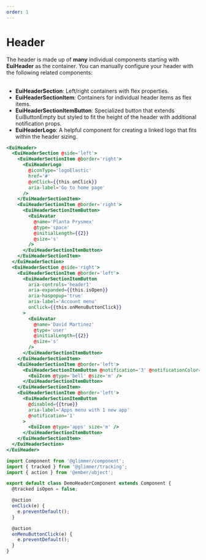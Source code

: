 ```yaml
---
order: 1
---
```


# Header

<EuiText>
  The header is made up of
  <strong>many</strong>
  individual components starting with
  <strong>EuiHeader</strong>
  as the container. You can manually configure your header with the following
  related components:
  <br />
  <br />

  <ul>
    <li><strong>EuiHeaderSection</strong>: Left/right containers with flex
      properties.</li>
    <li>
      <strong>EuiHeaderSectionItem</strong>: Containers for individual header
      items as flex items.</li>
    <li><strong>EuiHeaderSectionItemButton</strong>: Specialized button that
      extends EuiButtonEmpty but styled to fit the height of the header with
      additional
      <EuiCode>notification</EuiCode>
      props.</li>
    <li><strong>EuiHeaderLogo</strong>: A helpful component for creating a
      linked logo that fits within the header sizing.</li>
    <!-- <li><strong>EuiHeaderBreadcrumbs</strong>: A set of EuiBreadcrumbs
      specifically stylized to fit inside the header.</li> -->
  </ul>
</EuiText>

```hbs template
<EuiHeader>
  <EuiHeaderSection @side='left'>
    <EuiHeaderSectionItem @border='right'>
      <EuiHeaderLogo
        @iconType='logoElastic'
        href='#'
        @onClick={{this.onClick}}
        aria-label='Go to home page'
      />
    </EuiHeaderSectionItem>
    <EuiHeaderSectionItem @border='right'>
      <EuiHeaderSectionItemButton>
        <EuiAvatar
          @name='Planta Prysmex'
          @type='space'
          @initialLength={{2}}
          @size='s'
        />
      </EuiHeaderSectionItemButton>
    </EuiHeaderSectionItem>
  </EuiHeaderSection>
  <EuiHeaderSection @side='right'>
    <EuiHeaderSectionItem @border='left'>
      <EuiHeaderSectionItemButton
        aria-controls='header1'
        aria-expanded={{this.isOpen}}
        aria-haspopup='true'
        aria-label='Account menu'
        onClick={{this.onMenuButtonClick}}
      >
        <EuiAvatar
          @name='David Martinez'
          @type='user'
          @initialLength={{2}}
          @size='s'
        />
      </EuiHeaderSectionItemButton>
    </EuiHeaderSectionItem>
    <EuiHeaderSectionItem @border='left'>
      <EuiHeaderSectionItemButton @notification='3' @notificationColor='accent'>
        <EuiIcon @type='bell' @size='m' />
      </EuiHeaderSectionItemButton>
    </EuiHeaderSectionItem>
    <EuiHeaderSectionItem @border='left'>
      <EuiHeaderSectionItemButton
        @disabled={{true}}
        aria-label='Apps menu with 1 new app'
        @notification='1'
      >
        <EuiIcon @type='apps' size='m' />
      </EuiHeaderSectionItemButton>
    </EuiHeaderSectionItem>
  </EuiHeaderSection>
</EuiHeader>
```

```js component
import Component from '@glimmer/component';
import { tracked } from '@glimmer/tracking';
import { action } from '@ember/object';

export default class DemoHeaderComponent extends Component {
  @tracked isOpen = false;

  @action
  onClick(e) {
    e.preventDefault();
  }

  @action
  onMenuButtonClick(e) {
    e.preventDefault();
  }
}
```
